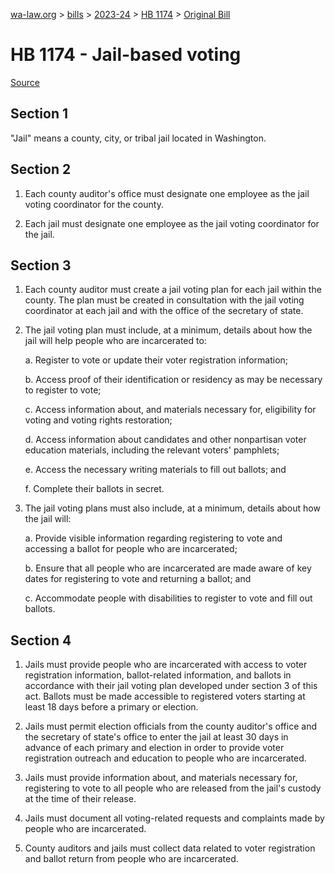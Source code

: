 [wa-law.org](/) > [bills](/bills/) > [2023-24](/bills/2023-24) > [HB 1174](/bills/2023-24/hb/1174/) > [Original Bill](/bills/2023-24/hb/1174/1/)

# HB 1174 - Jail-based voting

[Source](http://lawfilesext.leg.wa.gov/biennium/2023-24/Pdf/Bills/House%20Bills/1174.pdf)

## Section 1
"Jail" means a county, city, or tribal jail located in Washington.

## Section 2
1. Each county auditor's office must designate one employee as the jail voting coordinator for the county.

2. Each jail must designate one employee as the jail voting coordinator for the jail.

## Section 3
1. Each county auditor must create a jail voting plan for each jail within the county. The plan must be created in consultation with the jail voting coordinator at each jail and with the office of the secretary of state.

2. The jail voting plan must include, at a minimum, details about how the jail will help people who are incarcerated to:

    a. Register to vote or update their voter registration information;

    b. Access proof of their identification or residency as may be necessary to register to vote;

    c. Access information about, and materials necessary for, eligibility for voting and voting rights restoration;

    d. Access information about candidates and other nonpartisan voter education materials, including the relevant voters' pamphlets;

    e. Access the necessary writing materials to fill out ballots; and

    f. Complete their ballots in secret.

3. The jail voting plans must also include, at a minimum, details about how the jail will:

    a. Provide visible information regarding registering to vote and accessing a ballot for people who are incarcerated;

    b. Ensure that all people who are incarcerated are made aware of key dates for registering to vote and returning a ballot; and

    c. Accommodate people with disabilities to register to vote and fill out ballots.

## Section 4
1. Jails must provide people who are incarcerated with access to voter registration information, ballot-related information, and ballots in accordance with their jail voting plan developed under section 3 of this act. Ballots must be made accessible to registered voters starting at least 18 days before a primary or election.

2. Jails must permit election officials from the county auditor's office and the secretary of state's office to enter the jail at least 30 days in advance of each primary and election in order to provide voter registration outreach and education to people who are incarcerated.

3. Jails must provide information about, and materials necessary for, registering to vote to all people who are released from the jail's custody at the time of their release.

4. Jails must document all voting-related requests and complaints made by people who are incarcerated.

5. County auditors and jails must collect data related to voter registration and ballot return from people who are incarcerated.
